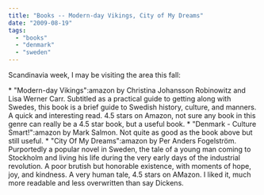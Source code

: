 ```yaml
---
title: "Books -- Modern-day Vikings, City of My Dreams"
date: "2009-08-19"
tags: 
  - "books"
  - "denmark"
  - "sweden"
---
```


Scandinavia week, I may be visiting the area this fall:

\* "Modern-day Vikings":amazon by Christina Johansson Robinowitz and Lisa Werner Carr. Subtitled as a practical guide to getting along with Swedes, this book is a brief guide to Swedish history, culture, and manners. A quick and interesting read. 4.5 stars on Amazon, not sure any book in this genre can really be a 4.5 star book, but a useful book. \* "Denmark - Culture Smart!":amazon by Mark Salmon. Not quite as good as the book above but still useful. \* "City Of My Dreams":amazon by Per Anders Fogelström. Purportedly a popular novel in Sweden, the tale of a young man coming to Stockholm and living his life during the very early days of the industrial revolution. A poor brutish but honorable existence, with moments of hope, joy, and kindness. A very human tale, 4.5 stars on AMazon. I liked it, much more readable and less overwritten than say Dickens.
